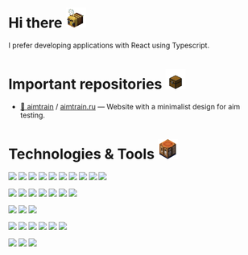 <h1>Hi there  <img src="gif/bee.gif" width="40" height="40"></h1>
I prefer developing applications with React using Typescript.

<h1>Important repositories <img src="gif/minecraftchestop.GIF" width="40" height="40"></h1>

- [🎯 aimtrain](https://github.com/Shiroyam/aimtrain.ru) / [aimtrain.ru](http://aimtrain.ru/) — Website with a minimalist design for aim testing.

<h1>Technologies & Tools  <img src="gif/craftingtable.GIF" width="40" height="40"></h1>

<img src="https://img.shields.io/badge/HTML5-2c2c37?style=for-the-badge&logo=HTML5&logoColor=E34F26"/> <img src="https://img.shields.io/badge/CSS3-2c2c37?style=for-the-badge&logo=CSS3&logoColor=1572B6"/> <img src="https://img.shields.io/badge/Sass-2c2c37?style=for-the-badge&logo=Sass&logoColor=CC6699"/> <img src="https://img.shields.io/badge/JavaScript-2c2c37?style=for-the-badge&logo=JavaScript&logoColor=F7DF1E"/> <img src="https://img.shields.io/badge/TypeScript-2c2c37?style=for-the-badge&logo=TypeScript&logoColor=3178C6"/> <img src="https://img.shields.io/badge/React-2c2c37?style=for-the-badge&logo=React&logoColor=61DAFB"/> <img src="https://img.shields.io/badge/NextJs-2c2c37?style=for-the-badge&logo=Next.js&logoColor=000000"/> <img src="https://img.shields.io/badge/Redux-2c2c37?style=for-the-badge&logo=Redux&logoColor=764ABC"/> <img src="https://img.shields.io/badge/Webpack-2c2c37?style=for-the-badge&logo=Webpack&logoColor=#8DD6F9"/> <img src="https://img.shields.io/badge/Vite-2c2c37?style=for-the-badge&logo=Vite&logoColor=#646CFF"/>


<img src="https://img.shields.io/badge/NodeJs-2c2c37?style=for-the-badge&logo=Node.js&logoColor=339933"/> <img src="https://img.shields.io/badge/Express-2c2c37?style=for-the-badge&logo=Express&logoColor=000000"/> <img src="https://img.shields.io/badge/NestJS-2c2c37?style=for-the-badge&logo=NestJS&logoColor=E0234E"/> <img src="https://img.shields.io/badge/tRPC-2c2c37?style=for-the-badge&logo=tRPC&logoColor=#2596BE"/> <img src="https://img.shields.io/badge/Prisma-2c2c37?style=for-the-badge&logo=Prisma&logoColor=#2D3748"/> <img src="https://img.shields.io/badge/MongoDB-2c2c37?style=for-the-badge&logo=MongoDB&logoColor=47A248"/> <img src="https://img.shields.io/badge/PostgreSQL-2c2c37?style=for-the-badge&logo=PostgreSQL&logoColor=4169E1"/>

<img src="https://img.shields.io/badge/Jest-2c2c37?style=for-the-badge&logo=Jest&logoColor=C21325"/> <img src="https://img.shields.io/badge/Testing Library-2c2c37?style=for-the-badge&logo=Testing Library&logoColor=E33332"/> <img src="https://img.shields.io/badge/Storybook-2c2c37?style=for-the-badge&logo=Storybook&logoColor=FF4785"/>

<img src="https://img.shields.io/badge/Eslint-2c2c37?style=for-the-badge&logo=Eslint&logoColor=4B32C3"/> <img src="https://img.shields.io/badge/Prettier-2c2c37?style=for-the-badge&logo=Prettier&logoColor=F7B93E"/> <img src="https://img.shields.io/badge/Stylelint-2c2c37?style=for-the-badge&logo=Stylelint&logoColor=263238"/> <img src="https://img.shields.io/badge/Nx-2c2c37?style=for-the-badge&logo=Nx&logoColor=143055"/> <img src="https://img.shields.io/badge/Turborepo-2c2c37?style=for-the-badge&logo=Turborepo&logoColor=EF4444"/> <img src="https://img.shields.io/badge/Lerna-2c2c37?style=for-the-badge&logo=Lerna&logoColor=9333EA"/>

<img src="https://img.shields.io/badge/Figma-2c2c37?style=for-the-badge&logo=Figma&logoColor=F24E1E"/> <img src="https://img.shields.io/badge/jira-2c2c37?style=for-the-badge&logo=jirasoftware&logoColor=0052CC"/> <img src="https://img.shields.io/badge/Obsidian-2c2c37?style=for-the-badge&logo=Obsidian&logoColor=7C3AED"/>





<!--
**Shiroyam/Shiroyam** is a ✨ _special_ ✨ repository because its `README.md` (this file) appears on your GitHub profile.

Here are some ideas to get you started:

- 🔭 I’m currently working on ...
- 🌱 I’m currently learning ...
- 👯 I’m looking to collaborate on ...
- 🤔 I’m looking for help with ...
- 💬 Ask me about ...
- 📫 How to reach me: ...
- 😄 Pronouns: ...
- ⚡ Fun fact: ...
-->
